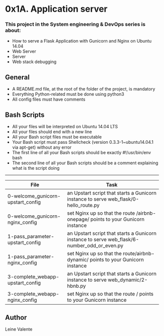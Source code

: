 # 0x1A. Application server

### This project in the System engineering & DevOps series is about:

 * How to serve a Flask Application with Gunicorn and Nginx on Ubuntu 14.04
 * Web Server
 * Server
 * Web stack debugging

## General
 * A README.md file, at the root of the folder of the project, is mandatory
 * Everything Python-related must be done using python3
 * All config files must have comments

## Bash Scripts
 * All your files will be interpreted on Ubuntu 14.04 LTS
 * All your files should end with a new line
 * All your Bash script files must be executable
 * Your Bash script must pass Shellcheck (version 0.3.3-1~ubuntu14.04.1 via apt-get) without any error
 * The first line of all your Bash scripts should be exactly #!/usr/bin/env bash
 * The second line of all your Bash scripts should be a comment explaining what is the script doing

---
File|Task
---|---
0-welcome_gunicorn-upstart_config | an Upstart script that starts a Gunicorn instance to serve web_flask/0-hello_route.py
0-welcome_gunicorn-nginx_config | set Nginx up so that the route /airbnb-onepage/ points to your Gunicorn instance
1-pass_parameter-upstart_config | an Upstart script that starts a Gunicorn instance to serve web_flask/6-number_odd_or_even.py
1-pass_parameter-nginx_config | set Nginx up so that the route/airbnb-dynamic/ points to your Gunicorn instance
3-complete_webapp-upstart_config | an Upstart script that starts a Gunicorn instance to serve web_dynamic/2-hbnb.py
3-complete_webapp-nginx_config | set Nginx up so that the route / points to your Gunicorn instance

## Author
Leine Valente
